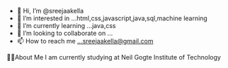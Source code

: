 - 👋 Hi, I’m @sreejaakella
- 👀 I’m interested in ...html,css,javascript,java,sql,machine learning
- 🌱 I’m currently learning ...java,css
- 💞️ I’m looking to collaborate on ...
- 📫 How to reach me ...sreejaakella@gmail.com

<!---
sreejaakella/sreejaakella is a ✨ special ✨ repository because its `README.md` (this file) appears on your GitHub profile.
You can click the Preview link to take a look at your changes.
--->

🙋‍♀️About Me
I am currently studying at Neil Gogte Institute of Technology
